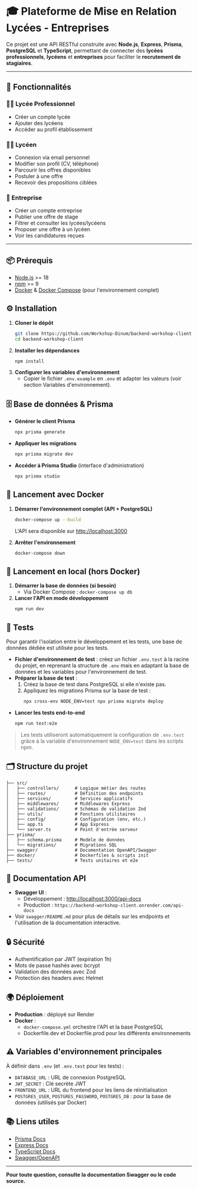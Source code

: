 # 🎓 Plateforme de Mise en Relation Lycées - Entreprises

Ce projet est une API RESTful construite avec **Node.js**, **Express**, **Prisma**, **PostgreSQL** et **TypeScript**, permettant de connecter des **lycées professionnels**, **lycéens** et **entreprises** pour faciliter le **recrutement de stagiaires**.

---

## 🚀 Fonctionnalités

### 👨‍🏫 Lycée Professionnel
- Créer un compte lycée
- Ajouter des lycéens
- Accéder au profil établissement

### 👨‍🎓 Lycéen
- Connexion via email personnel
- Modifier son profil (CV, téléphone)
- Parcourir les offres disponibles
- Postuler à une offre
- Recevoir des propositions ciblées

### 🏢 Entreprise
- Créer un compte entreprise
- Publier une offre de stage
- Filtrer et consulter les lycées/lycéens
- Proposer une offre à un lycéen
- Voir les candidatures reçues

---

## 📦 Prérequis

- [Node.js](https://nodejs.org/) >= 18
- [npm](https://www.npmjs.com/) >= 9
- [Docker](https://www.docker.com/) & [Docker Compose](https://docs.docker.com/compose/) (pour l'environnement complet)

## ⚙️ Installation

1. **Cloner le dépôt**
   ```bash
   git clone https://github.com/Workshop-Dinum/backend-workshop-client.git
   cd backend-workshop-client
   ```
2. **Installer les dépendances**
   ```bash
   npm install
   ```
3. **Configurer les variables d'environnement**
   - Copier le fichier `.env.example` en `.env` et adapter les valeurs (voir section Variables d'environnement).

## 🗄️ Base de données & Prisma

- **Générer le client Prisma**
  ```bash
  npx prisma generate
  ```
- **Appliquer les migrations**
  ```bash
  npx prisma migrate dev
  ```
- **Accéder à Prisma Studio** (interface d'administration)
  ```bash
  npx prisma studio
  ```

## 🐳 Lancement avec Docker

1. **Démarrer l'environnement complet (API + PostgreSQL)**
   ```bash
   docker-compose up --build
   ```
   L'API sera disponible sur [http://localhost:3000](http://localhost:3000)

2. **Arrêter l'environnement**
   ```bash
   docker-compose down
   ```

## 🏃 Lancement en local (hors Docker)

1. **Démarrer la base de données (si besoin)**
   - Via Docker Compose : `docker-compose up db`
2. **Lancer l'API en mode développement**
   ```bash
   npm run dev
   ```

## 🧪 Tests

Pour garantir l'isolation entre le développement et les tests, une base de données dédiée est utilisée pour les tests.

- **Fichier d'environnement de test** : créez un fichier `.env.test` à la racine du projet, en reprenant la structure de `.env` mais en adaptant la base de données et les variables pour l'environnement de test.
- **Préparer la base de test** :
  1. Créez la base de test dans PostgreSQL si elle n'existe pas.
  2. Appliquez les migrations Prisma sur la base de test :
     ```bash
     npx cross-env NODE_ENV=test npx prisma migrate deploy
     ```
- **Lancer les tests end-to-end**
  ```bash
  npm run test:e2e
  ```

> Les tests utiliseront automatiquement la configuration de `.env.test` grâce à la variable d'environnement `NODE_ENV=test` dans les scripts npm.

## 🗂️ Structure du projet

```
├── src/
│   ├── controllers/      # Logique métier des routes
│   ├── routes/           # Définition des endpoints
│   ├── services/         # Services applicatifs
│   ├── middlewares/      # Middlewares Express
│   ├── validations/      # Schémas de validation Zod
│   ├── utils/            # Fonctions utilitaires
│   ├── config/           # Configuration (env, etc.)
│   ├── app.ts            # App Express
│   └── server.ts         # Point d'entrée serveur
├── prisma/
│   ├── schema.prisma     # Modèle de données
│   └── migrations/       # Migrations SQL
├── swagger/              # Documentation OpenAPI/Swagger
├── docker/               # Dockerfiles & scripts init
├── tests/                # Tests unitaires et e2e
```

## 📑 Documentation API

- **Swagger UI** :
  - Développement : [http://localhost:3000/api-docs](http://localhost:3000/api-docs)
  - Production : `https://backend-workshop-client.onrender.com/api-docs`
- Voir `swagger/README.md` pour plus de détails sur les endpoints et l'utilisation de la documentation interactive.

## 🔒 Sécurité

- Authentification par JWT (expiration 1h)
- Mots de passe hashés avec bcrypt
- Validation des données avec Zod
- Protection des headers avec Helmet

## 🌍 Déploiement

- **Production** : déployé sur Render
- **Docker** :
  - `docker-compose.yml` orchestre l'API et la base PostgreSQL
  - Dockerfile.dev et Dockerfile.prod pour les différents environnements

## ⚠️ Variables d'environnement principales

À définir dans `.env` (et `.env.test` pour les tests) :
- `DATABASE_URL` : URL de connexion PostgreSQL
- `JWT_SECRET` : Clé secrète JWT
- `FRONTEND_URL` : URL du frontend pour les liens de réinitialisation
- `POSTGRES_USER`, `POSTGRES_PASSWORD`, `POSTGRES_DB` : pour la base de données (utilisés par Docker)

## 📚 Liens utiles

- [Prisma Docs](https://www.prisma.io/docs/)
- [Express Docs](https://expressjs.com/)
- [TypeScript Docs](https://www.typescriptlang.org/docs/)
- [Swagger/OpenAPI](https://swagger.io/docs/)

---

**Pour toute question, consulte la documentation Swagger ou le code source.**